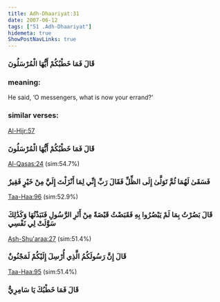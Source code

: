 ```yaml
---
title: Adh-Dhaariyat:31
date: 2007-06-12
tags: ["51 .Adh-Dhaariyat"]
hidemeta: true 
ShowPostNavLinks: true 
---
```

### قَالَ فَمَا خَطْبُكُمْ أَيُّهَا الْمُرْسَلُونَ
### meaning: 
He said, ‘O messengers, what is now your errand?’
### similar verses: 

[Al-Hijr:57](/15/57)

### قَالَ فَمَا خَطْبُكُمْ أَيُّهَا الْمُرْسَلُونَ

[Al-Qasas:24](/28/24) (sim:54.7%)

### فَسَقَىٰ لَهُمَا ثُمَّ تَوَلَّىٰ إِلَى الظِّلِّ فَقَالَ رَبِّ إِنِّي لِمَا أَنْزَلْتَ إِلَيَّ مِنْ خَيْرٍ فَقِيرٌ

[Taa-Haa:96](/20/96) (sim:52.9%)

### قَالَ بَصُرْتُ بِمَا لَمْ يَبْصُرُوا بِهِ فَقَبَضْتُ قَبْضَةً مِنْ أَثَرِ الرَّسُولِ فَنَبَذْتُهَا وَكَذَٰلِكَ سَوَّلَتْ لِي نَفْسِي

[Ash-Shu'araa:27](/26/27) (sim:51.4%)

### قَالَ إِنَّ رَسُولَكُمُ الَّذِي أُرْسِلَ إِلَيْكُمْ لَمَجْنُونٌ

[Taa-Haa:95](/20/95) (sim:51.4%)

### قَالَ فَمَا خَطْبُكَ يَا سَامِرِيُّ
